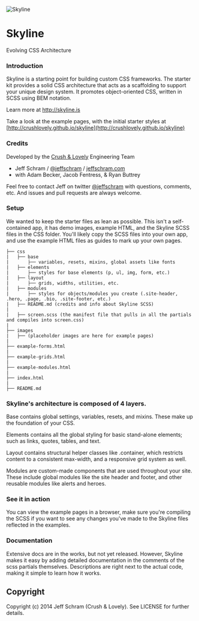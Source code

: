 ![Skyline](http://skyline.is/avatar-7aab8b54.png)

# Skyline
Evolving CSS Architecture

### Introduction
Skyline is a starting point for building custom CSS frameworks. The starter kit provides a solid CSS architecture that acts as a scaffolding to support your unique design system. It promotes object-oriented CSS, written in SCSS using BEM notation.

Learn more at http://skyline.is

Take a look at the example pages, with the initial starter styles at [http://crushlovely.github.io/skyline](http://crushlovely.github.io/skyline)

### Credits
Developed by the [Crush & Lovely](http://crushlovely.com) Engineering Team
* Jeff Schram / [@jeffschram](http://twitter.com/jeffschram) / [jeffschram.com](http://jeffschram.com)
* with Adam Becker, Jacob Fentress, & Ryan Buttrey

Feel free to contact Jeff on twitter [@jeffschram](http://twitter.com/jeffschram) with questions, comments, etc. And issues and pull requests are always welcome.


### Setup
We wanted to keep the starter files as lean as possible. This isn't a self-contained app, it has demo images, example HTML, and the Skyline SCSS files in the CSS folder. You'll likely copy the SCSS files into your own app, and use the example HTML files as guides to mark up your own pages.

```
├── css
|   ├── base
|       ├── variables, resets, mixins, global assets like fonts
|   ├── elements
|       ├── styles for base elements (p, ul, img, form, etc.)
|   ├── layout
|       ├── grids, widths, utilities, etc.
|   ├── modules
|       ├── styles for objects/modules you create (.site-header, .hero, .page, .bio, .site-footer, etc.)
|   ├── README.md (credits and info about Skyline SCSS)
|
|   ├── screen.scss (the manifest file that pulls in all the partials and compiles into screen.css)
|
├── images
|   ├── (placeholder images are here for example pages)
|
├── example-forms.html
|
├── example-grids.html
|
├── example-modules.html
|
├── index.html
|
├── README.md

```

### Skyline's architecture is composed of 4 layers.
Base contains global settings, variables, resets, and mixins. These make up the foundation of your CSS.

Elements contains all the global styling for basic stand-alone elements; such as links, quotes, tables, and text.

Layout contains structural helper classes like .container, which restricts content to a consistent max-width, and a responsive grid system as well.

Modules are custom-made components that are used throughout your site. These include global modules like the site header and footer, and other reusable modules like alerts and heroes.

### See it in action
You can view the example pages in a browser, make sure you're compiling the SCSS if you want to see any changes you've made to the Skyline files reflected in the examples.

### Documentation
Extensive docs are in the works, but not yet released. However, Skyline makes it easy by adding detailed documentation in the comments of the scss partials themselves. Descriptions are right next to the actual code, making it simple to learn how it works.

## Copyright
Copyright (c) 2014 Jeff Schram (Crush & Lovely). See LICENSE for further details.

